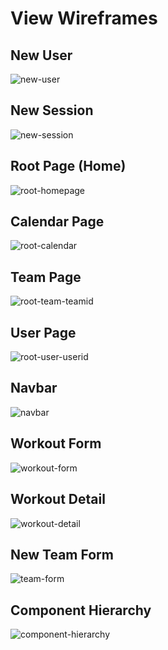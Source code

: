 # View Wireframes

## New User
![new-user]

## New Session
![new-session]

## Root Page (Home)
![root-homepage]

## Calendar Page
![root-calendar]

## Team Page
![root-team-teamid]

## User Page
![root-user-userid]

## Navbar
![navbar]

## Workout Form
![workout-form]

## Workout Detail
![workout-detail]

## New Team Form
![team-form]

## Component Hierarchy
![component-hierarchy]

[new-user]: ./wireframes/new_user.png
[new-session]: ./wireframes/new_session.png
[root-homepage]: ./wireframes/root_homepage.png
[workout-form]: ./wireframes/new_workout_form.png
[root-calendar]: ./wireframes/root_calendar.png
[root-team-teamid]: ./wireframes/root_team_teamid.png
[root-user-userid]: ./wireframes/root_user_userid.png
[navbar]: ./wireframes/sample_navbar.png
[workout-detail]: ./wireframes/sample_workout_detail.png
[component-hierarchy]: ./wireframes/component_hierarchy.png
[team-form]: ./wireframes/new_team_form.png
